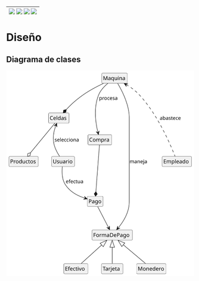 <div align=right>

| [![](https://img.shields.io/badge/-Inicio-FFF?style=flat&logo=Emlakjet&logoColor=black)](/README.md) [![](https://img.shields.io/badge/-Diseño-FFF?style=flat&logo=LiveChat&logoColor=black)](/documentos/entregas.d.md) [![](https://img.shields.io/badge/-Diseño_Modular-FFF?style=flat&logo=openstreetmap&logoColor=black)](/documentos/entregas.dM.md) [![](https://img.shields.io/badge/-Diseño_Orientado_a_Objetos-FFF?style=flat&logo=openstreetmap&logoColor=black)](/documentos/entregas.dOO.md) |
| -----: |

</div>

# Diseño

## Diagrama de clases

![](/documentos/modeloDeDominio/diagramaDeClases/diagramaDeClasesRelaciones.svg)
